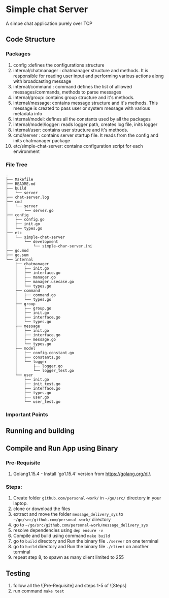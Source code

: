# Simple chat Server

A simpe chat application purely over TCP

## Code Structure

### Packages
1. config :defines the configurations structure
2. internal/chatmanager : chatmanager structure and methods. It is responsible for reading user input and performing various actions along with broadcasting message
3. internal/command : command defines the list of alllowed messages/commands, methods to parse messages
4. internal/group: contains group structure and it's methods.
5. internal/message: contains message structure and it's methods. This message is created to pass user or system message with various metadata info
6. internal/model: defines all the constants used by all the packages
7. internal/model/logger: reads logger path, creates log file, inits logger 
8. internal/user: contains user structure and it's methods.
9. cmd/server : contains server startup file. It reads from the config and inits chatmanager package
10. etc/simple-chat-server: contains configuration script for each environment

### File Tree
```
.
├── Makefile
├── README.md
├── build
│   └── server
├── chat-server.log
├── cmd
│   └── server
│       └── server.go
├── config
│   ├── config.go
│   ├── init.go
│   └── types.go
├── etc
│   └── simple-chat-server
│       └── development
│           └── simple-char-server.ini
├── go.mod
├── go.sum
└── internal
    ├── chatmanager
    │   ├── init.go
    │   ├── interface.go
    │   ├── manager.go
    │   ├── manager.usecase.go
    │   └── types.go
    ├── command
    │   ├── command.go
    │   └── types.go
    ├── group
    │   ├── group.go
    │   ├── init.go
    │   ├── interface.go
    │   └── types.go
    ├── message
    │   ├── init.go
    │   ├── interface.go
    │   ├── message.go
    │   └── types.go
    ├── model
    │   ├── config.constant.go
    │   ├── constants.go
    │   └── logger
    │       ├── logger.go
    │       └── logger_test.go
    └── user
        ├── init.go
        ├── init_test.go
        ├── interface.go
        ├── types.go
        ├── user.go
        └── user_test.go
```

### Important Points 



## Running and building

Compile and Run App using Binary
-----

### Pre-Requisite

1. Golang1.15.4 - Install 'go1.15.4' version from https://golang.org/dl/.

### Steps:

1. Create folder  `github.com/personal-work/` in `~/go/src/` directory in your laptop.
2. clone or download the files
3. extract and move the folder `message_delivery_sys` to `~/go/src/github.com/personal-work/` directory
4. go to `~/go/src/github.com/personal-work/message_delivery_sys`
5. resolve dependencies using `dep ensure -v`
6. Compile and build using command `make build`
7. go to `build` directory and Run the binary file `./server` on one terminal
8. go to `build` directory and Run the binary file `./client` on another terminal
9. repeat step 8, to spawn as many client limited to 255 


## Testing

1. follow all the ![Pre-Requisite] and steps 1-5 of ![Steps]
2. run command `make test`
